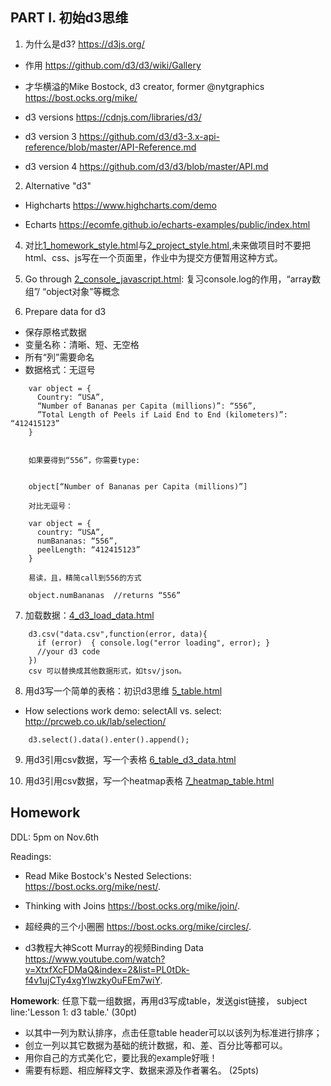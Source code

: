 ## PART I. 初始d3思维

1. 为什么是d3? https://d3js.org/

* 作用 https://github.com/d3/d3/wiki/Gallery

* 才华横溢的Mike Bostock, d3 creator, former @nytgraphics https://bost.ocks.org/mike/

* d3 versions https://cdnjs.com/libraries/d3/

* d3 version 3 https://github.com/d3/d3-3.x-api-reference/blob/master/API-Reference.md

* d3 version 4 https://github.com/d3/d3/blob/master/API.md

2. Alternative "d3"

* Highcharts https://www.highcharts.com/demo

* Echarts https://ecomfe.github.io/echarts-examples/public/index.html

4. 对比[1_homework_style.html](1_homework_style.html)与[2_project_style.html](1_project_style.html),未来做项目时不要把html、css、js写在一个页面里，作业中为提交方便暂用这种方式。

5. Go through [2_console_javascript.html](2_console_javascript.html): 复习console.log的作用，“array数组”/ “object对象”等概念

6. Prepare data for d3

* 保存原格式数据
* 变量名称：清晰、短、无空格
* 所有“列”需要命名
* 数据格式：无逗号

````
    var object = {
      Country: “USA”,
      “Number of Bananas per Capita (millions)”: “556”,
      ”Total Length of Peels if Laid End to End (kilometers)”: “412415123”
    }


    如果要得到“556”，你需要type:


    object[“Number of Bananas per Capita (millions)”]

    对比无逗号：

    var object = { 
      country: “USA”,
      numBananas: “556”,
      peelLength: “412415123”
    }

    易读，且，精简call到556的方式

    object.numBananas  //returns “556”
````

7. 加载数据：[4_d3_load_data.html](4_d3_load_data.html)
````
    d3.csv("data.csv",function(error, data){
      if (error)  { console.log("error loading", error); }
      //your d3 code
    })
    csv 可以替换成其他数据形式，如tsv/json。
````
  
8. 用d3写一个简单的表格：初识d3思维 [5_table.html](5_table.html)

* How selections work demo: selectAll vs. select: http://prcweb.co.uk/lab/selection/

````
    d3.select().data().enter().append();
````

9. 用d3引用csv数据，写一个表格 [6_table_d3_data.html](6_table_d3_data.html)

10. 用d3引用csv数据，写一个heatmap表格 [7_heatmap_table.html](7_heatmap_table.html)

## Homework

DDL: 5pm on Nov.6th

Readings:

* Read Mike Bostock's Nested Selections: https://bost.ocks.org/mike/nest/. 

* Thinking with Joins https://bost.ocks.org/mike/join/.

* 超经典的三个小圈圈 https://bost.ocks.org/mike/circles/.

* d3教程大神Scott Murray的视频Binding Data https://www.youtube.com/watch?v=XtxfXcFDMaQ&index=2&list=PL0tDk-f4v1ujCTy4xgYIwzky0uFEm7wiY.


**Homework**: 任意下载一组数据，再用d3写成table，发送gist链接， subject line:'Lesson 1: d3 table.'  (30pt)
* 以其中一列为默认排序，点击任意table header可以以该列为标准进行排序；
* 创立一列以其它数据为基础的统计数据，和、差、百分比等都可以。
* 用你自己的方式美化它，要比我的example好哦！
* 需要有标题、相应解释文字、数据来源及作者署名。 (25pts)
